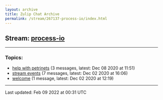 ```yaml
---
layout: archive
title: Zulip Chat Archive
permalink: /stream/267137-process-io/index.html
---
```


## Stream: [process-io](https://mattecapu.github.io/ct-zulip-archive/stream/267137-process-io/index.html)
---

### Topics:

* [help with petrinets](topic/help.20with.20petrinets.html) (3 messages, latest: Dec 08 2020 at 11:51)
* [stream events](topic/stream.20events.html) (7 messages, latest: Dec 02 2020 at 16:06)
* [welcome](topic/welcome.html) (1 message, latest: Dec 02 2020 at 12:19)

<hr><p>Last updated: Feb 09 2022 at 00:31 UTC</p>